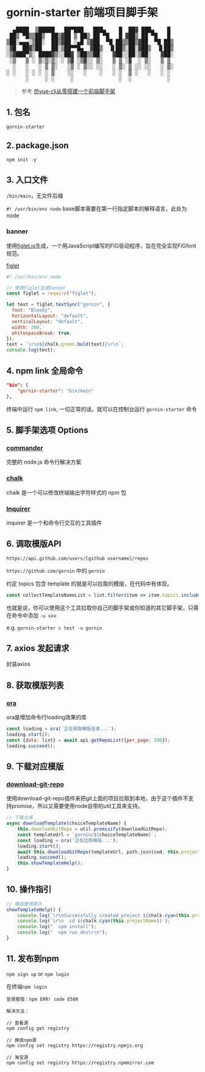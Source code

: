 # gornin-starter 前端项目脚手架

<pre>
  ▄████  ▒█████   ██▀███   ███▄    █  ██▓ ███▄    █ 
 ██▒ ▀█▒▒██▒  ██▒▓██ ▒ ██▒ ██ ▀█   █ ▓██▒ ██ ▀█   █ 
▒██░▄▄▄░▒██░  ██▒▓██ ░▄█ ▒▓██  ▀█ ██▒▒██▒▓██  ▀█ ██▒
░▓█  ██▓▒██   ██░▒██▀▀█▄  ▓██▒  ▐▌██▒░██░▓██▒  ▐▌██▒
░▒▓███▀▒░ ████▓▒░░██▓ ▒██▒▒██░   ▓██░░██░▒██░   ▓██░
 ░▒   ▒ ░ ▒░▒░▒░ ░ ▒▓ ░▒▓░░ ▒░   ▒ ▒ ░▓  ░ ▒░   ▒ ▒ 
  ░   ░   ░ ▒ ▒░   ░▒ ░ ▒░░ ░░   ░ ▒░ ▒ ░░ ░░   ░ ▒░
░ ░   ░ ░ ░ ░ ▒    ░░   ░    ░   ░ ░  ▒ ░   ░   ░ ░ 
      ░     ░ ░     ░              ░  ░           ░ 
</pre>

> 参考 [仿vue-cli从零搭建一个前端脚手架](https://juejin.cn/post/7125631921375150110)

## 1. 包名

`gornin-starter`

## 2. package.json

`npm init -y`

## 3. 入口文件

`/bin/main`，无文件后缀

`#! /usr/bin/env node` base脚本需要在第一行指定脚本的解释语言，此处为node

### banner

使用[figlet.js](https://github.com/patorjk/figlet.js)生成，一个用JavaScript编写的FIG驱动程序，旨在完全实现FIGfont规范。

[figlet](http://www.figlet.org/)

```js
#! /usr/bin/env node

// 使用figlet生成banner
const figlet = require("figlet");

let text = figlet.textSync("gornin", {
  font: "Bloody",
  horizontalLayout: "default",
  verticalLayout: "default",
  width: 200,
  whitespaceBreak: true,
});
text = `\r\n${chalk.green.bold(text)}\r\n`;
console.log(text);
```

## 4. npm link 全局命令

```json
"bin": {
    "gornin-starter": "bin/main"
},
```

终端中运行 `npm link`, 一切正常的话，就可以在控制台运行 `gornin-starter` 命令

## 5. 脚手架选项 Options

### [commander](https://github.com/tj/commander.js/blob/master/Readme_zh-CN.md)

完整的 node.js 命令行解决方案

### [chalk](https://github.com/chalk/chalk)

chalk 是一个可以修改终端输出字符样式的 npm 包

### [Inquirer](https://github.com/SBoudrias/Inquirer.js)

inquirer 是一个和命令行交互的工具插件

## 6. 调取模版API

`https://api.github.com/users/[github username]/repos`

`https://github.com/gornin` 中的 `gornin`

约定 topics 包含 template 的就是可以拉取的模版，在代码中有体现。

```js
const collectTemplateNameList = list.filter(item => item.topics.includes('template')).map(item => item.name);
```

也就是说，你可以使用这个工具拉取你自己的脚手架或你知道的其它脚手架，只需在命令中添加 `-u xxx`

e.g. `gornin-starter c test -u gornin`

## 7. axios 发起请求

封装axios

## 8. 获取模版列表

### [ora](https://github.com/sindresorhus/ora)

ora是增加命令行loading效果的库

```js
const loading = ora('正在获取模版信息...');
loading.start();
const {data: list} = await api.getRepoList({per_page: 100});
loading.succeed();
```

## 9. 下载对应模版

### [download-git-repo](https://www.npmjs.com/package/download-git-repo)

使用download-git-repo插件来把git上面的项目拉取到本地，由于这个插件不支持promise，所以又需要使用node自带的util工具来支持。

```js
// 下载仓库
async downloadTemplate(choiceTemplateName) {
    this.downloadGitRepo = util.promisify(downloadGitRepo);
    const templateUrl = `gornin/${choiceTemplateName}`;
    const loading = ora('正在拉取模版...');
    loading.start();
    await this.downloadGitRepo(templateUrl, path.join(cwd, this.projectName));
    loading.succeed();
    this.showTemplateHelp();
}
```

## 10. 操作指引

```js
// 模版使用提示
showTemplateHelp() {
    console.log(`\r\nSuccessfully created project ${chalk.cyan(this.projectName)}`);
    console.log(`\r\n  cd ${chalk.cyan(this.projectName)}`);
    console.log("  npm install");
    console.log("  npm run dev\r\n");
}
```

## 11. 发布到npm

`npm sign up` or `npm login`

在终端`npm login`

```text
登录报错：npm ERR! code E500 

解决方法：

// 查看源
npm config get registry

// 换成npm源
npm config set registry https://registry.npmjs.org

// 淘宝源
npm config set registry https://registry.npmmirror.com
```
